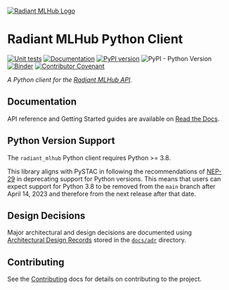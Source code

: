 [![Radiant MLHub Logo](https://radiantmlhub.blob.core.windows.net/frontend-misc-assets/radiant_mlhub_white_bg_750.png)](https://mlhub.earth/)

# Radiant MLHub Python Client

[![Unit tests](https://github.com/radiantearth/radiant-mlhub/workflows/Unit%20tests/badge.svg)](https://github.com/radiantearth/radiant-mlhub/actions)
[![Documentation](https://readthedocs.org/projects/radiant-mlhub/badge/)](https://radiant-mlhub.readthedocs.io/)
[![PyPI version](https://badge.fury.io/py/radiant-mlhub.svg)](https://pypi.org/project/radiant-mlhub/)
![PyPI - Python Version](https://img.shields.io/pypi/pyversions/radiant-mlhub)
[![Binder](https://mybinder.org/badge_logo.svg)](https://mybinder.org/v2/gh/radiantearth/radiant-mlhub/main?filepath=examples%2Findex.ipynb)
[![Contributor Covenant](https://img.shields.io/badge/Contributor%20Covenant-2.0-4baaaa.svg)](code_of_conduct.md)

*A Python client for the [Radiant MLHub API](https://mlhub.earth/).*

## Documentation

API reference and Getting Started guides are available on [Read the Docs](https://radiant-mlhub.readthedocs.io/).

## Python Version Support

The `radiant_mlhub` Python client requires Python >= 3.8.

This library aligns with PySTAC in following the recommendations of
[NEP-29](https://numpy.org/neps/nep-0029-deprecation_policy.html) in deprecating support for Python
versions. This means that users can expect support for Python 3.8 to be removed from the `main` branch
after April 14, 2023 and therefore from the next release after that date.

## Design Decisions

Major architectural and design decisions are documented using [Architectural Design Records](https://cognitect.com/blog/2011/11/15/documenting-architecture-decisions) stored in the [`docs/adr`](./docs/adr) directory.

## Contributing

See the [Contributing](./CONTRIBUTING.md) docs for details on contributing to the project.
